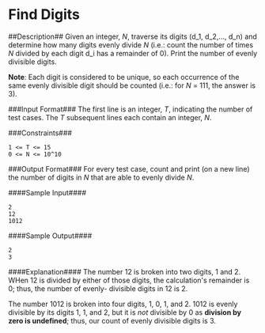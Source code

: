 Find Digits
======
##Description##
Given an integer, _N_, traverse its digits (d_1, d_2,..., d_n) and determine how
many digits evenly divide _N_ (i.e.: count the number of times _N_ divided by
each digit d_i has a remainder of 0). Print the number of evenly divisible
digits.

**Note**: Each digit is considered to be unique, so each occurrence of the same
evenly divisible digit should be counted (i.e.: for _N_ = 111, the answer is 3).

###Input Format###
The first line is an integer, _T_, indicating the number of test cases.
The _T_ subsequent lines each contain an integer, _N_.

###Constraints###
```
1 <= T <= 15
0 <= N <= 10^10
```

###Output Format###
For every test case, count and print (on a new line) the number of digits in _N_
that are able to evenly divide _N_.

####Sample Input####
```
2
12
1012
```

####Sample Output####
```
2
3
```

####Explanation####
The number 12 is broken into two digits, 1 and 2. WHen 12 is divided by either
of those digits, the calculation's remainder is 0; thus, the number of evenly-
divisible digits in 12 is 2.

The number 1012 is broken into four digits, 1, 0, 1, and 2. 1012 is evenly
divisible by its digits 1, 1, and 2, but it is _not_ divisible by 0 as
**division by zero is undefined**; thus, our count of evenly divisible digits is
3.
